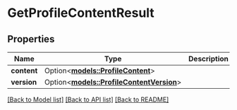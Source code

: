 # GetProfileContentResult

## Properties

Name | Type | Description | Notes
------------ | ------------- | ------------- | -------------
**content** | Option<[**models::ProfileContent**](ProfileContent.md)> |  | [optional]
**version** | Option<[**models::ProfileContentVersion**](ProfileContentVersion.md)> |  | [optional]

[[Back to Model list]](../README.md#documentation-for-models) [[Back to API list]](../README.md#documentation-for-api-endpoints) [[Back to README]](../README.md)


